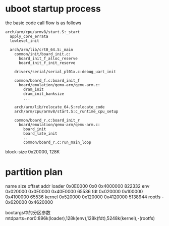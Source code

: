 # uboot startup process

the basic code call flow is as follows
```
arch/arm/cpu/armv8/start.S:_start
  apply_core_errata
  lowlevel_init
  
  arch/arm/lib/crt0_64.S:_main
    common/init/board_init.c:
      board_init_f_alloc_reserve
      board_init_f_init_reserve

    drivers/serial/serial_pl01x.c:debug_uart_init

    common/board_f.c:board_init_f
      board/emulation/qemu-arm/qemu-arm.c:
        dram_init
        dram_init_banksize
        ...

    arch/arm/lib/relocate_64.S:relocate_code
    arch/arm/cpu/armv8/start.S:c_runtime_cpu_setup

    common/board_r.c:board_init_r
      board/emulation/qemu-arm/qemu-arm.c:
        board_init
        board_late_init
        ..
        common/board_r.c:run_main_loop
```

block-size 0x20000, 128K

# partition plan
name         size         offset        addr
loader       0x0E0000     0x0           0x4000000      822332
env          0x020000     0x0E0000      0x40E0000      65536
fdt          0x020000     0x100000      0x4100000      65536
kernel       0x520000     0x120000      0x4120000      5138944
rootfs       -            0x620000      0x4620000

bootargs中的分区参数
mtdparts=nor0:896k(loader),128k(env),128k(fdt),5248k(kernel),-(rootfs)
